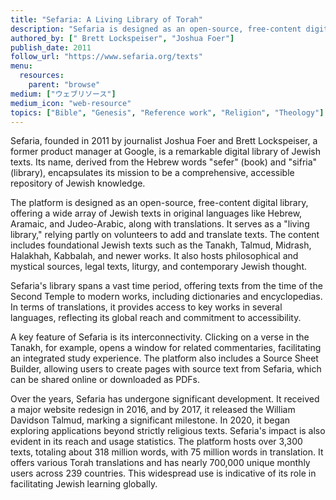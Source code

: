 ```yaml
---
title: "Sefaria: A Living Library of Torah"
description: "Sefaria is designed as an open-source, free-content digital library, offering a wide array of Jewish texts in original languages like Hebrew, Aramaic, and Judeo-Arabic, along with translations. It serves as a \"living library,\" relying partly on volunteers to add and translate texts​​. The content includes foundational Jewish texts such as the Tanakh, Talmud, Midrash, Halakhah, Kabbalah, and newer works. It also hosts philosophical and mystical sources, legal texts, liturgy, and contemporary Jewish thought​​​​."
authored_by: ["	Brett Lockspeiser", "Joshua Foer"]
publish_date: 2011
follow_url: "https://www.sefaria.org/texts"
menu:
  resources:
    parent: "browse"
medium: ["ウェブリソース"]
medium_icon: "web-resource"
topics: ["Bible", "Genesis", "Reference work", "Religion", "Theology"]
---
```


Sefaria, founded in 2011 by journalist Joshua Foer and Brett Lockspeiser, a former product manager at Google, is a remarkable digital library of Jewish texts. Its name, derived from the Hebrew words "sefer" (book) and "sifria" (library), encapsulates its mission to be a comprehensive, accessible repository of Jewish knowledge​​​​.

The platform is designed as an open-source, free-content digital library, offering a wide array of Jewish texts in original languages like Hebrew, Aramaic, and Judeo-Arabic, along with translations. It serves as a "living library," relying partly on volunteers to add and translate texts​​. The content includes foundational Jewish texts such as the Tanakh, Talmud, Midrash, Halakhah, Kabbalah, and newer works. It also hosts philosophical and mystical sources, legal texts, liturgy, and contemporary Jewish thought​​​​.

Sefaria's library spans a vast time period, offering texts from the time of the Second Temple to modern works, including dictionaries and encyclopedias​​​. In terms of translations, it provides access to key works in several languages, reflecting its global reach and commitment to accessibility​.

A key feature of Sefaria is its interconnectivity. Clicking on a verse in the Tanakh, for example, opens a window for related commentaries, facilitating an integrated study experience. The platform also includes a Source Sheet Builder, allowing users to create pages with source text from Sefaria, which can be shared online or downloaded as PDFs​​.

Over the years, Sefaria has undergone significant development. It received a major website redesign in 2016, and by 2017, it released the William Davidson Talmud, marking a significant milestone. In 2020, it began exploring applications beyond strictly religious texts​. Sefaria's impact is also evident in its reach and usage statistics. The platform hosts over 3,300 texts, totaling about 318 million words, with 75 million words in translation. It offers various Torah translations and has nearly 700,000 unique monthly users across 239 countries. This widespread use is indicative of its role in facilitating Jewish learning globally​​.
